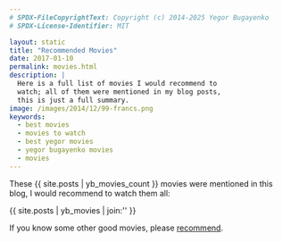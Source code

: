 ```yaml
---
# SPDX-FileCopyrightText: Copyright (c) 2014-2025 Yegor Bugayenko
# SPDX-License-Identifier: MIT

layout: static
title: "Recommended Movies"
date: 2017-01-10
permalink: movies.html
description: |
  Here is a full list of movies I would recommend to
  watch; all of them were mentioned in my blog posts,
  this is just a full summary.
image: /images/2014/12/99-francs.png
keywords:
  - best movies
  - movies to watch
  - best yegor movies
  - yegor bugayenko movies
  - movies
---
```


These {{ site.posts | yb_movies_count }}
movies were mentioned in this blog, I would
recommend to watch them all:

<div class="nospell">
{{ site.posts | yb_movies | join:'' }}
</div>

If you know some other good movies, please
[recommend](mailto:movie@yegor256.com).
